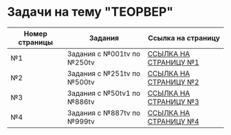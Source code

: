 # Задачи на тему "ТЕОРВЕР"

| Номер страницы | Задания | Ссылка на страницу |
|---|---|---|
| №1 | Задания с №001tv по №250tv | [ССЫЛКА НА СТРАНИЦУ №1](https://github.com/kolya5544/reshenie-zadach.com.ua/tree/master/%D1%82%D0%B5%D0%BE%D1%80%D0%B2%D0%B5%D1%80/page_1.md) |
| №2 | Задания с №251tv по №500tv | [ССЫЛКА НА СТРАНИЦУ №2](https://github.com/kolya5544/reshenie-zadach.com.ua/tree/master/%D1%82%D0%B5%D0%BE%D1%80%D0%B2%D0%B5%D1%80/page_2.md) |
| №3 | Задания с №50tv1 по №886tv | [ССЫЛКА НА СТРАНИЦУ №3](https://github.com/kolya5544/reshenie-zadach.com.ua/tree/master/%D1%82%D0%B5%D0%BE%D1%80%D0%B2%D0%B5%D1%80/page_3.md) |
| №4 | Задания с №887tv по №999tv | [ССЫЛКА НА СТРАНИЦУ №4](https://github.com/kolya5544/reshenie-zadach.com.ua/tree/master/%D1%82%D0%B5%D0%BE%D1%80%D0%B2%D0%B5%D1%80/page_4.md) |
